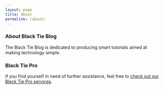 ```yaml
---
layout: page
title: About
permalink: /about/
---
```

### About Black Tie Blog

The Black Tie Blog is dedicated to producing smart tutorials aimed at making technology simple.  

### Black Tie Pro

If you find yourself in need of further assistance, feel free to [check out our Black Tie Pro services](http://www.blacktie.pro).
